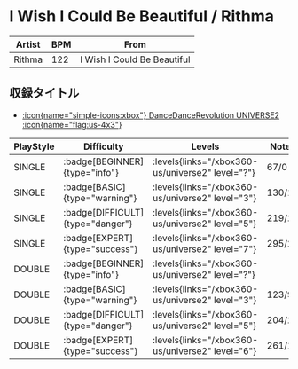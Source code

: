 # I Wish I Could Be Beautiful / Rithma

|Artist|BPM|From|
|------|---|----|
|Rithma|122|I Wish I Could Be Beautiful|

## 収録タイトル

- [:icon{name="simple-icons:xbox"} DanceDanceRevolution UNIVERSE2 :icon{name="flag:us-4x3"}](/xbox360-us/universe2)

|PlayStyle|Difficulty|Levels|Notes|Movie|
|---------|----------|------|-----|-----|
|SINGLE| :badge[BEGINNER]{type="info"}| :levels{links="/xbox360-us/universe2" level="?"}|67/0||
|SINGLE| :badge[BASIC]{type="warning"}| :levels{links="/xbox360-us/universe2" level="3"}|130/13||
|SINGLE| :badge[DIFFICULT]{type="danger"}| :levels{links="/xbox360-us/universe2" level="5"}|219/25||
|SINGLE| :badge[EXPERT]{type="success"}| :levels{links="/xbox360-us/universe2" level="7"}|295/29||
|DOUBLE| :badge[BEGINNER]{type="info"}| :levels{links="/xbox360-us/universe2" level="?"}|||
|DOUBLE| :badge[BASIC]{type="warning"}| :levels{links="/xbox360-us/universe2" level="3"}|123/9||
|DOUBLE| :badge[DIFFICULT]{type="danger"}| :levels{links="/xbox360-us/universe2" level="5"}|204/22||
|DOUBLE| :badge[EXPERT]{type="success"}| :levels{links="/xbox360-us/universe2" level="6"}|261/16||
